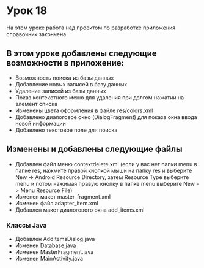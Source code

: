 # Урок 18
На этом уроке работа над проектом по разработке приложения справочник закончена

## В этом уроке добавлены следующие возможности в приложение:
- Возможность поиска из базы данных
- Добавление новых записей в базу данных
- Удаление записей из базы данных
- Показ контекстного меню для удаления при долгом нажатии на элемент списка
- Изменены цвета оформления в файле res/colors.xml
- Добавлено диалоговое окно (DialogFragment) для показа окна ввода новой информации
- Добавлено текстовое поле для поиска

## Изменены и добавлены следующие файлы
- Добавлен файл меню contextdelete.xml (если у вас нет папки menu в папке res, нажмите правой кнопкой мыши на папку res и выберите New -> Android Resource Directory, затем Resource Type выберите menu и потом нажимая правую кнопку в папке menu выберите New -> Menu Resource File)
- Изменен макет master_fragment.xml
- Изменен файл adapter_item.xml
- Добавлен макет диалогового окна add_items.xml

### Классы Java
- Добавлен AddItemsDialog.java
- Изменен Database.java
- Изменен MasterFragment.java
- Изменен MainActivity.java
